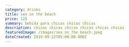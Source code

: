 ```yaml
---
category: drinks
title: sex on the beach
price: 125
summary: bebida para chicas chicas chicas
description: chicas chicas chicas chicas chicas chicas
featuredImage: /images/sex_on_the_beach.jpeg
dateCreated: 2019-09-22T05:00:00.000Z
---
```



